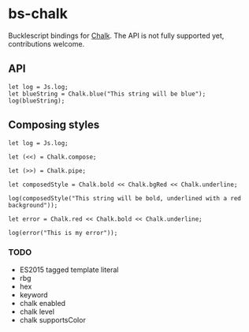 # bs-chalk

Bucklescript bindings for [Chalk](https://github.com/chalk/chalk). The API is not fully supported yet, contributions welcome.

## API

```reasonml
let log = Js.log;
let blueString = Chalk.blue("This string will be blue");
log(blueString);
```

## Composing styles

```reasonml
let log = Js.log;

let (<<) = Chalk.compose;

let (>>) = Chalk.pipe;

let composedStyle = Chalk.bold << Chalk.bgRed << Chalk.underline;

log(composedStyle("This string will be bold, underlined with a red background"));

let error = Chalk.red << Chalk.bold << Chalk.underline;

log(error("This is my error"));
```

### TODO

* ES2015 tagged template literal
* rbg
* hex
* keyword
* chalk enabled
* chalk level
* chalk supportsColor
